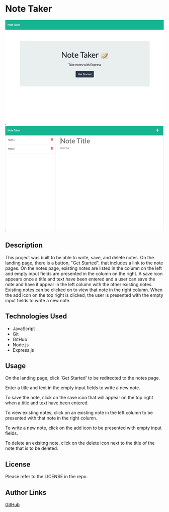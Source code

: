 # Note Taker

[![Note Take Landing Page](./assets/images/note-taker-start.png)](https://nc-note-taker.herokuapp.com/)
[![Note Take Notes Page](./assets/images/note-taker-notes.png)](https://nc-note-taker.herokuapp.com/notes)

## Description
This project was built to be able to write, save, and delete notes. On the landing page, there is a button, "Get Started", that includes a link to the note pages. On the notes page, existing notes are listed in the column on the left and empty input fields are presented in the column on the right. A save icon appears once a title and text have been entered and a user can save the note and have it appear in the left column with the other existing notes. Existing notes can be clicked on to view that note in the right column. When the add icon on the top right is clicked, the user is presented with the empty input fields to write a new note.

## Technologies Used
- JavaScript
- Git
- GitHub
- Node.js
- Express.js

## Usage
On the landing page, click 'Get Started' to be redirected to the notes page.

Enter a title and text in the empty input fields to write a new note.

To save the note, click on the save icon that will appear on the top right when a title and text have been entered.

To view existing notes, click on an existing note in the left column to be presented with that note in the right column.

To write a new note, click on the add icon to be presented with empty input fields.

To delete an exisitng note, click on the delete icon next to the title of the note that is to be deleted.

## License
Please refer to the LICENSE in the repo.

## Author Links
[GitHub](https://github.com/ncguan)